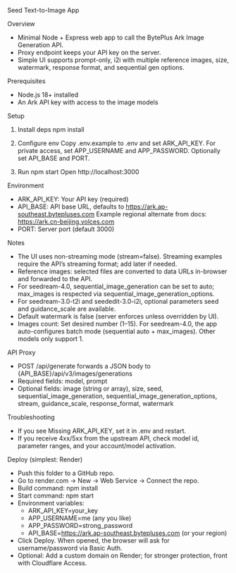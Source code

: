 Seed Text-to-Image App

Overview
- Minimal Node + Express web app to call the BytePlus Ark Image Generation API.
- Proxy endpoint keeps your API key on the server.
- Simple UI supports prompt-only, i2i with multiple reference images, size, watermark, response format, and sequential gen options.

Prerequisites
- Node.js 18+ installed
- An Ark API key with access to the image models

Setup
1) Install deps
   npm install

2) Configure env
   Copy .env.example to .env and set ARK_API_KEY.
   For private access, set APP_USERNAME and APP_PASSWORD.
   Optionally set API_BASE and PORT.

3) Run
   npm start
   Open http://localhost:3000

Environment
- ARK_API_KEY: Your API key (required)
- API_BASE: API base URL, defaults to https://ark.ap-southeast.bytepluses.com
  Example regional alternate from docs: https://ark.cn-beijing.volces.com
- PORT: Server port (default 3000)

Notes
- The UI uses non-streaming mode (stream=false). Streaming examples require the API’s streaming format; add later if needed.
- Reference images: selected files are converted to data URLs in-browser and forwarded to the API.
- For seedream-4.0, sequential_image_generation can be set to auto; max_images is respected via sequential_image_generation_options.
- For seedream-3.0-t2i and seededit-3.0-i2i, optional parameters seed and guidance_scale are available.
- Default watermark is false (server enforces unless overridden by UI).
- Images count: Set desired number (1–15). For seedream-4.0, the app auto-configures batch mode (sequential auto + max_images). Other models only support 1.

API Proxy
- POST /api/generate forwards a JSON body to {API_BASE}/api/v3/images/generations
- Required fields: model, prompt
- Optional fields: image (string or array), size, seed, sequential_image_generation, sequential_image_generation_options, stream, guidance_scale, response_format, watermark

Troubleshooting
- If you see Missing ARK_API_KEY, set it in .env and restart.
- If you receive 4xx/5xx from the upstream API, check model id, parameter ranges, and your account/model activation.

Deploy (simplest: Render)
- Push this folder to a GitHub repo.
- Go to render.com → New → Web Service → Connect the repo.
- Build command: npm install
- Start command: npm start
- Environment variables:
  - ARK_API_KEY=your_key
  - APP_USERNAME=me (any you like)
  - APP_PASSWORD=strong_password
  - API_BASE=https://ark.ap-southeast.bytepluses.com (or your region)
- Click Deploy. When opened, the browser will ask for username/password via Basic Auth.
- Optional: Add a custom domain on Render; for stronger protection, front with Cloudflare Access.
